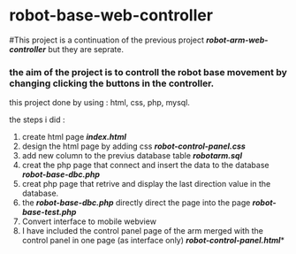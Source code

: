 # robot-base-web-controller
#This project is a continuation of the previous project ***robot-arm-web-controller*** but they are seprate.
### the aim of the project is to controll the robot base movement by changing clicking the buttons in the controller.


this project done by using : html, css, php, mysql.

the steps i did :
1. create html page ***index.html***
2. design the html page by adding css ***robot-control-panel.css***
3. add new column to the previus database table ***robotarm.sql***
4. creat the php page that connect and insert the data to the database ***robot-base-dbc.php***
5. creat php page that retrive and display the last direction value in the database.
6. the ***robot-base-dbc.php*** directly direct the page into the page ***robot-base-test.php***
7. Convert interface to mobile webview
8. I have included the control panel page of the arm merged with the control panel in one page (as interface only) ***robot-control-panel.html****

